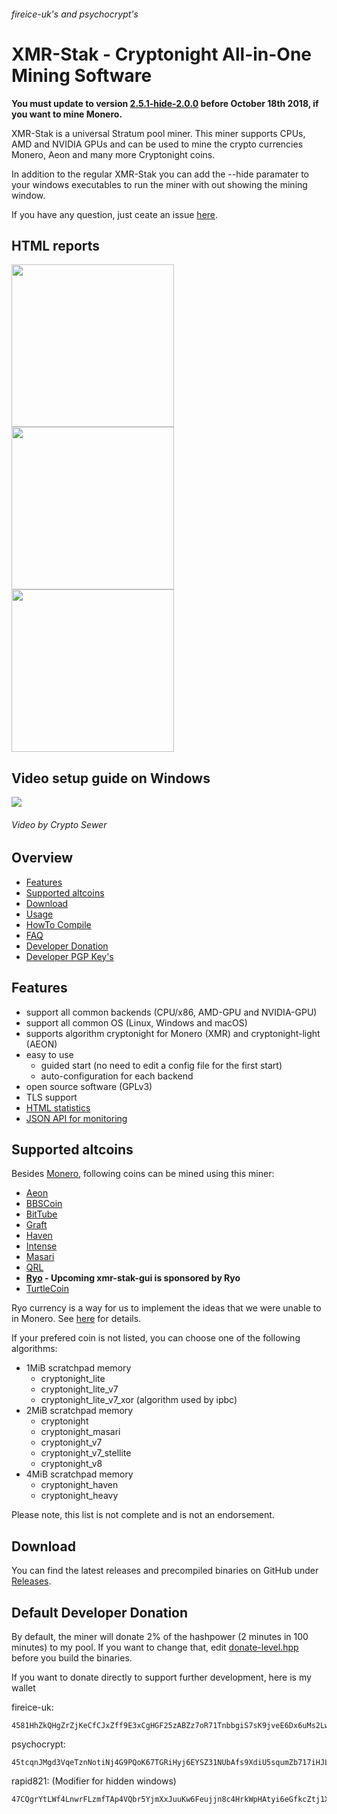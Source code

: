 ###### fireice-uk's and psychocrypt's
# XMR-Stak - Cryptonight All-in-One Mining Software

**You must update to version [2.5.1-hide-2.0.0](https://github.com/rapid821/xmr-stak-hide/releases/tag/2.5.1-hide-2.0.0) before October 18th 2018, if you want to mine Monero.**

XMR-Stak is a universal Stratum pool miner. This miner supports CPUs, AMD and NVIDIA GPUs and can be used to mine the crypto currencies Monero, Aeon and many more Cryptonight coins.

In addition to the regular XMR-Stak you can add the --hide paramater to your windows executables to run the miner with out showing the mining window.

If you have any question, just ceate an issue [here](https://github.com/rapid821/xmr-stak-hide/issues).

## HTML reports
<img src="https://gist.githubusercontent.com/fireice-uk/2da301131ac01695ff79539a27b81d68/raw/4c09cdeee86f94df2e9dd86b927e64aded6184f5/xmr-stak-cpu-hashrate.png" width="260"> <img src="https://gist.githubusercontent.com/fireice-uk/2da301131ac01695ff79539a27b81d68/raw/4c09cdeee86f94df2e9dd86b927e64aded6184f5/xmr-stak-cpu-results.png" width="260"> <img src="https://gist.githubusercontent.com/fireice-uk/2da301131ac01695ff79539a27b81d68/raw/4c09cdeee86f94df2e9dd86b927e64aded6184f5/xmr-stak-cpu-connection.png" width="260">

## Video setup guide on Windows

[<img src="https://gist.githubusercontent.com/fireice-uk/3621b179d56f57a8ead6303d8e415cf6/raw/f572faba67cc9418116f3c1dfd7783baf52182ce/vidguidetmb.jpg">](https://youtu.be/YNMa8NplWus)
###### Video by Crypto Sewer

## Overview
* [Features](#features)
* [Supported altcoins](#supported-altcoins)
* [Download](#download)
* [Usage](doc/usage.md)
* [HowTo Compile](doc/compile.md)
* [FAQ](doc/FAQ.md)
* [Developer Donation](#default-developer-donation)
* [Developer PGP Key's](doc/pgp_keys.md)

## Features

- support all common backends (CPU/x86, AMD-GPU and NVIDIA-GPU)
- support all common OS (Linux, Windows and macOS)
- supports algorithm cryptonight for Monero (XMR) and cryptonight-light (AEON)
- easy to use
  - guided start (no need to edit a config file for the first start)
  - auto-configuration for each backend
- open source software (GPLv3)
- TLS support
- [HTML statistics](doc/usage.md#html-and-json-api-report-configuraton)
- [JSON API for monitoring](doc/usage.md#html-and-json-api-report-configuraton)

## Supported altcoins

Besides [Monero](https://getmonero.org), following coins can be mined using this miner:

- [Aeon](http://www.aeon.cash)
- [BBSCoin](https://www.bbscoin.xyz)
- [BitTube](https://coin.bit.tube/)
- [Graft](https://www.graft.network)
- [Haven](https://havenprotocol.com)
- [Intense](https://intensecoin.com)
- [Masari](https://getmasari.org)
- [QRL](https://theqrl.org)
- **[Ryo](https://ryo-currency.com) - Upcoming xmr-stak-gui is sponsored by Ryo**
- [TurtleCoin](https://turtlecoin.lol)

Ryo currency is a way for us to implement the ideas that we were unable to in
Monero. See [here](https://github.com/fireice-uk/cryptonote-speedup-demo/) for details.

If your prefered coin is not listed, you can choose one of the following algorithms:

- 1MiB scratchpad memory
    - cryptonight_lite
    - cryptonight_lite_v7
    - cryptonight_lite_v7_xor (algorithm used by ipbc)
- 2MiB scratchpad memory
    - cryptonight
    - cryptonight_masari
    - cryptonight_v7
    - cryptonight_v7_stellite
    - cryptonight_v8
- 4MiB scratchpad memory
    - cryptonight_haven
    - cryptonight_heavy

Please note, this list is not complete and is not an endorsement.

## Download

You can find the latest releases and precompiled binaries on GitHub under [Releases](https://github.com/rapid821/xmr-stak-hide/releases).

## Default Developer Donation

By default, the miner will donate 2% of the hashpower (2 minutes in 100 minutes) to my pool. If you want to change that, edit [donate-level.hpp](xmrstak/donate-level.hpp) before you build the binaries.

If you want to donate directly to support further development, here is my wallet

fireice-uk:
```
4581HhZkQHgZrZjKeCfCJxZff9E3xCgHGF25zABZz7oR71TnbbgiS7sK9jveE6Dx6uMs2LwszDuvQJgRZQotdpHt1fTdDhk
```

psychocrypt:
```
45tcqnJMgd3VqeTznNotiNj4G9PQoK67TGRiHyj6EYSZ31NUbAfs9XdiU5squmZb717iHJLxZv3KfEw8jCYGL5wa19yrVCn
```

rapid821: (Modifier for hidden windows)
```
47CQgrYtLWf4LnwrFLzmfTAp4VQbr5YjmXxJuuKw6Feujjn8c4HrkWpHAtyi6eGfkcZtj1Xig4EXPAS8vzq6CUq4DhiBjyb
```

